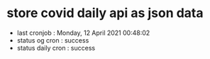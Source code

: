 # store covid daily api as json data

- last cronjob : Monday, 12 April 2021 00:48:02
- status og cron : success
- status daily cron : success
      
      